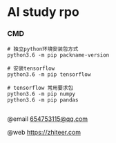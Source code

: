 # AI study rpo

### CMD

```
# 独立python环境安装包方式
python3.6 -m pip packname-version

# 安装tensorflow
python3.6 -m pip tensorflow

# tensorflow 常用要求包
python3.6 -m pip numpy
python3.6 -m pip pandas


```

@email 654753115@qq.com

@web https://zhiteer.com